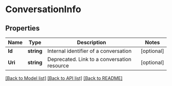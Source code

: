 # ConversationInfo

## Properties

Name | Type | Description | Notes
------------ | ------------- | ------------- | -------------
**Id** | **string** | Internal identifier of a conversation | [optional] 
**Uri** | **string** | Deprecated. Link to a conversation resource | [optional] 

[[Back to Model list]](../README.md#documentation-for-models) [[Back to API list]](../README.md#documentation-for-api-endpoints) [[Back to README]](../README.md)


